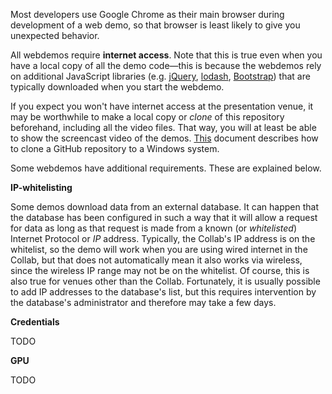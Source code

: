 

Most developers use Google Chrome as their main browser during development of a web demo, so that browser is least likely to give you unexpected behavior.

All webdemos require **internet access**. Note that this is true even when you have a local copy of all the demo code&mdash;this is because the webdemos rely on additional JavaScript libraries (e.g. [jQuery](https://jquery.com/), [lodash](https://lodash.com/), [Bootstrap](http://getbootstrap.com/)) that are typically downloaded when you start the webdemo.

If you expect you won't have internet access at the presentation venue, it may be worthwhile to make a local copy or _clone_ of this repository beforehand, including all the video files. That way, you will at least be able to show the screencast video of the demos. [This](./installing-github-desktop-on-windows.md) document describes how to clone a GitHub repository to a Windows system.

Some webdemos have additional requirements. These are explained below.


**IP-whitelisting**

Some demos download data from an external database. It can happen that the database has been configured in such a way that it will allow a request for data as long as that request is made from a known (or _whitelisted_) Internet Protocol or _IP_ address. Typically, the Collab's IP address is on the whitelist, so the demo will work when you are using wired internet in the Collab, but that does not automatically mean it also works via wireless, since the wireless IP range may not be on the whitelist. Of course, this is also true for venues other than the Collab. Fortunately, it is usually possible to add IP addresses to the database's list, but this requires intervention by the database's administrator and therefore may take a few days.

**Credentials**

TODO

**GPU**

TODO



